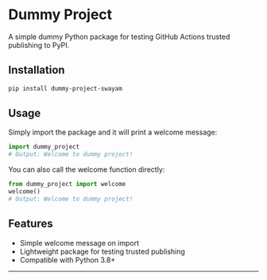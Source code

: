 # Dummy Project

A simple dummy Python package for testing GitHub Actions trusted publishing to PyPI.

## Installation

```bash
pip install dummy-project-swayam
```

## Usage

Simply import the package and it will print a welcome message:

```python
import dummy_project
# Output: Welcome to dummy project!
```

You can also call the welcome function directly:

```python
from dummy_project import welcome
welcome()
# Output: Welcome to dummy project!
```

## Features

- Simple welcome message on import
- Lightweight package for testing trusted publishing
- Compatible with Python 3.8+

---
